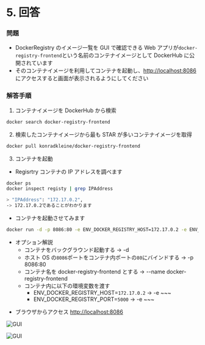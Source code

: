 # 5. 回答

### 問題

- DockerRegistry のイメージ一覧を GUI で確認できる Web アプリが`docker-registry-frontend`という名前のコンテナイメージとして DockerHub に公開されています
- そのコンテナイメージを利用してコンテナを起動し、[http://localhost:8086](http://localhost:8086)にアクセスすると画面が表示されるようにしてください

### 解答手順

1. コンテナイメージを DockerHub から検索

```sh
docker search docker-registry-frontend
```

2. 検索したコンテナイメージから最も STAR が多いコンテナイメージを取得

```sh
docker pull konradkleine/docker-registry-frontend
```

3. コンテナを起動

- Regisrtry コンテナの IP アドレスを調べます

```sh
docker ps
docker inspect registy | grep IPAddress

> "IPAddress": "172.17.0.2",
-> 172.17.0.2であることがわかります
```

- コンテナを起動させてみます

```sh
docker run -d -p 8086:80 -e ENV_DOCKER_REGISTRY_HOST=172.17.0.2 -e ENV_DOCKER_REGISTRY_PORT=5000 --name docker-registry-frontend konradkleine/docker-registry-frontend
```

- オプション解説
  - コンテナをバックグラウンド起動する -> -d
  - ホスト OS の`8086`ポートをコンテナ内ポートの`80`にバインドする -> -p 8086:80
  - コンテナ名を docker-registry-frontend とする -> --name docker-registry-frontend
  - コンテナ内に以下の環境変数を渡す
    - ENV_DOCKER_REGISTRY_HOST=`172.17.0.2` -> -e ~~~
    - ENV_DOCKER_REGISTRY_PORT=`5000` -> -e ~~~

* ブラウザからアクセス
  [http://localhost:8086](http://localhost:8086)

![GUI](/images/registry1.png)

![GUI](/images/registry2.png)
